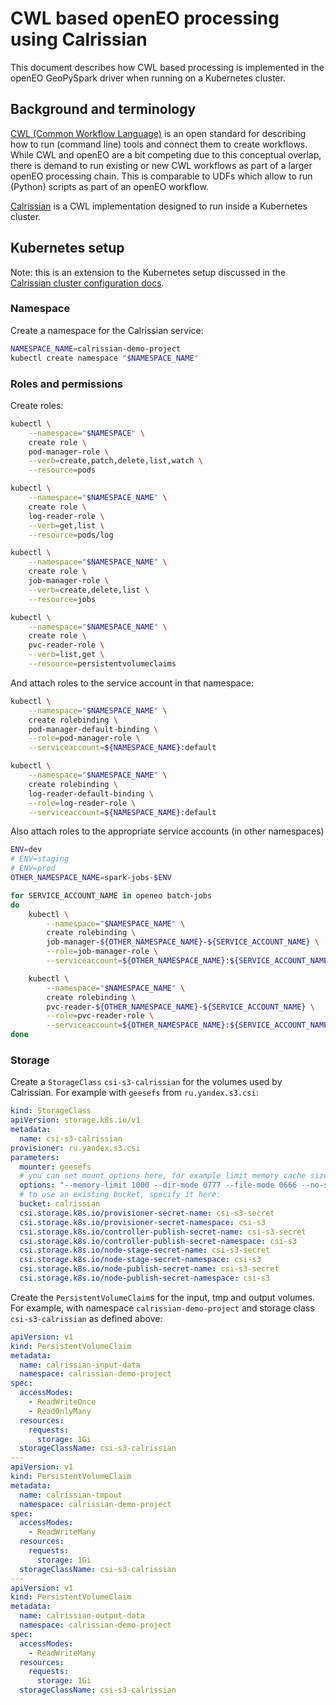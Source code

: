  # CWL based openEO processing using Calrissian

This document describes how CWL based processing is implemented
in the openEO GeoPySpark driver when running on a Kubernetes cluster.

## Background and terminology

[CWL (Common Workflow Language)](https://www.commonwl.org) is an open standard
for describing how to run (command line) tools and connect them to create workflows.
While CWL and openEO are a bit competing due to this conceptual overlap,
there is demand to run existing or new CWL workflows as part of a larger openEO processing chain.
This is comparable to UDFs which allow to run (Python) scripts as part of an openEO workflow.

[Calrissian](https://duke-gcb.github.io/calrissian/) is a CWL implementation
designed to run inside a Kubernetes cluster.


## Kubernetes setup


Note: this is an extension to the Kubernetes setup discussed
in the [Calrissian cluster configuration docs](https://duke-gcb.github.io/calrissian/cluster-configuration/).

### Namespace

Create a namespace for the Calrissian service:

```bash
NAMESPACE_NAME=calrissian-demo-project
kubectl create namespace "$NAMESPACE_NAME"
```


### Roles and permissions


Create roles:

```bash
kubectl \
    --namespace="$NAMESPACE" \
    create role \
    pod-manager-role \
    --verb=create,patch,delete,list,watch \
    --resource=pods

kubectl \
    --namespace="$NAMESPACE_NAME" \
    create role \
    log-reader-role \
    --verb=get,list \
    --resource=pods/log

kubectl \
    --namespace="$NAMESPACE_NAME" \
    create role \
    job-manager-role \
    --verb=create,delete,list \
    --resource=jobs

kubectl \
    --namespace="$NAMESPACE_NAME" \
    create role \
    pvc-reader-role \
    --verb=list,get \
    --resource=persistentvolumeclaims
```

And attach roles to the service account in that namespace:

```bash
kubectl \
    --namespace="$NAMESPACE_NAME" \
    create rolebinding \
    pod-manager-default-binding \
    --role=pod-manager-role \
    --serviceaccount=${NAMESPACE_NAME}:default

kubectl \
    --namespace="$NAMESPACE_NAME" \
    create rolebinding \
    log-reader-default-binding \
    --role=log-reader-role \
    --serviceaccount=${NAMESPACE_NAME}:default
```

Also attach roles to the appropriate service accounts (in other namespaces)

```bash
ENV=dev
# ENV=staging
# ENV=prod
OTHER_NAMESPACE_NAME=spark-jobs-$ENV

for SERVICE_ACCOUNT_NAME in openeo batch-jobs
do
    kubectl \
        --namespace="$NAMESPACE_NAME" \
        create rolebinding \
        job-manager-${OTHER_NAMESPACE_NAME}-${SERVICE_ACCOUNT_NAME} \
        --role=job-manager-role \
        --serviceaccount=${OTHER_NAMESPACE_NAME}:${SERVICE_ACCOUNT_NAME}

    kubectl \
        --namespace="$NAMESPACE_NAME" \
        create rolebinding \
        pvc-reader-${OTHER_NAMESPACE_NAME}-${SERVICE_ACCOUNT_NAME} \
        --role=pvc-reader-role \
        --serviceaccount=${OTHER_NAMESPACE_NAME}:${SERVICE_ACCOUNT_NAME}
done
```

### Storage

Create a `StorageClass` `csi-s3-calrissian` for the volumes used by Calrissian.
For example with `geesefs` from `ru.yandex.s3.csi`:

```yaml
kind: StorageClass
apiVersion: storage.k8s.io/v1
metadata:
  name: csi-s3-calrissian
provisioner: ru.yandex.s3.csi
parameters:
  mounter: geesefs
  # you can set mount options here, for example limit memory cache size (recommended)
  options: "--memory-limit 1000 --dir-mode 0777 --file-mode 0666 --no-systemd"
  # to use an existing bucket, specify it here:
  bucket: calrissian
  csi.storage.k8s.io/provisioner-secret-name: csi-s3-secret
  csi.storage.k8s.io/provisioner-secret-namespace: csi-s3
  csi.storage.k8s.io/controller-publish-secret-name: csi-s3-secret
  csi.storage.k8s.io/controller-publish-secret-namespace: csi-s3
  csi.storage.k8s.io/node-stage-secret-name: csi-s3-secret
  csi.storage.k8s.io/node-stage-secret-namespace: csi-s3
  csi.storage.k8s.io/node-publish-secret-name: csi-s3-secret
  csi.storage.k8s.io/node-publish-secret-namespace: csi-s3
```

Create the `PersistentVolumeClaim`s for the input, tmp and output volumes.
For example, with namespace `calrissian-demo-project` and
storage class `csi-s3-calrissian` as defined above:


```yaml
apiVersion: v1
kind: PersistentVolumeClaim
metadata:
  name: calrissian-input-data
  namespace: calrissian-demo-project
spec:
  accessModes:
    - ReadWriteOnce
    - ReadOnlyMany
  resources:
    requests:
      storage: 1Gi
  storageClassName: csi-s3-calrissian
---
apiVersion: v1
kind: PersistentVolumeClaim
metadata:
  name: calrissian-tmpout
  namespace: calrissian-demo-project
spec:
  accessModes:
    - ReadWriteMany
  resources:
    requests:
      storage: 1Gi
  storageClassName: csi-s3-calrissian
---
apiVersion: v1
kind: PersistentVolumeClaim
metadata:
  name: calrissian-output-data
  namespace: calrissian-demo-project
spec:
  accessModes:
    - ReadWriteMany
  resources:
    requests:
      storage: 1Gi
  storageClassName: csi-s3-calrissian
```
